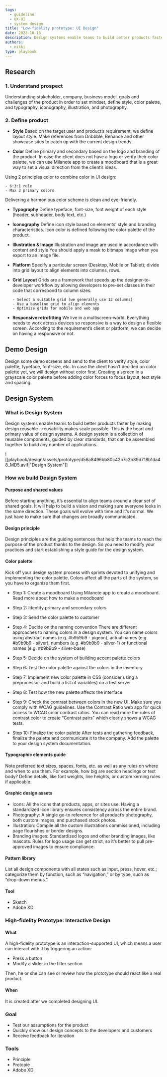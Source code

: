 ```yaml
---
tags:
  - guideline
  - UX-UI
  - system design
title: "Low-fidelity prototype: UI Design"
date: 2023-10-16
description: Design systems enable teams to build better products faster by making design reusable—reusability makes scale possible.
authors:
  - nikki
type: playbook
---
```


## Research
### 1. Understand prospect
Understanding stakeholder, company, business model, goals and challenges of the product in order to set mindset, define style, color palette, and typography, iconography, illustration, and photography.

### 2. Define product
* **Style**
Based on the target user and product’s requirement, we define layout style. Make references from Dribbble, Behance and other showcase sites to catch up with the current design trends.

* **Color**
Define primary and secondary based on the logo and branding of the product. In case the client does not have a logo or verify their color palette, we can use Milanote app to create a moodboard that is a great way to set a visual direction from the client’s ideas.

Using 2 principles color to combine color in UI design:

    - 6:3:1 rule
    - Max 3 primary colors

Delivering a harmonious color scheme is clean and eye-friendly.

* **Typography**
Define typeface, font-size, font weight of each style (header, subheader, body text, etc.)

* **Iconography**
Define icon style based on elements’ style and branding characteristics. Icon color is defined following the color palette of the product.

* **Illustration & Image**
Illustration and image are used in accordance with content and style
You should apply a mask to bitmaps image when you export to an image file.

* **Platform**
Specify a particular screen (Desktop, Mobile or Tablet); divide into grid layout to align elements into columns, rows.

* **Grid Layout**
Grids are a framework that speeds up the designer-to-developer workflow by allowing developers to pre-set classes in their code that correspond to column sizes.

      - Select a suitable grid (we generally use 12 columns)
      - Use a baseline grid to align elements
      - Optimize grids for mobile and web app

* **Responsive retrofitting**
We live in a multiscreen-world. Everything needs to work across devices so responsive is a way to design a flexible screen. According to the requirement’s client or platform, we can decide on having a responsive or not.

## Demo Design
Design some demo screens and send to the client to verify style, color palette, typeface, font-size, etc. In case the client hasn’t decided on color palette yet, we will design without color first. Creating a screen in a grayscale color palette before adding color forces to focus layout, text style and spacing.

## Design System
### What is Design System
Design systems enable teams to build better products faster by making design reusable—reusability makes scale possible. This is the heart and primary value of design systems. A design system is a collection of reusable components, guided by clear standards, that can be assembled together to build any number of applications.

![[playbook/design/assets/prototype/d56a8496bb80c42b7c2b89d718b1da48_MD5.avif|"Design System"]]

### How we build Design System
#### Purpose and shared values
Before starting anything, it’s essential to align teams around a clear set of shared goals. It will help to build a vision and making sure everyone looks in the same direction. These goals will evolve with time and it’s normal. We just have to make sure that changes are broadly communicated.

#### Design principle
Design principles are the guiding sentences that help the teams to reach the purpose of the product thanks to the design. So you need to modify your practices and start establishing a style guide for the design system.
#### Color palette
Kick off your design system process with sprints devoted to unifying and implementing the color palette. Colors affect all the parts of the system, so you have to organize them first.

* Step 1: Create a moodboard
Using Milanote app to create a moodboard. Read more about how to make a moodboard
* Step 2: Identity primary and secondary colors
* Step 3: Send the color palette to customer
* Step 4: Decide on the naming convention
There are different approaches to naming colors in a design system. You can name colors using abstract names (e.g. \#b9b9b9 - pigeon), actual names (e.g. \#b9b9b9 - silver), numbers (e.g. \#b9b9b9 - silver-1) or functional names (e.g. \#b9b9b9 - silver-base)

* Step 5: Decide on the system of building accent palette colors
* Step 6: Test the color palette against the colors in the inventory
* Step 7: Implement new color palette in CSS (consider using a preprocessor and build a list of variables) on a test server
* Step 8: Test how the new palette affects the interface
* Step 9: Check the contrast between colors in the new UI. Make sure you comply with WCAG guidelines.
Use the Contrast Ratio web app for quick access to WCAG color contrast ratios. You can read more the rules of contrast color to create “Contrast pairs” which clearly shows a WCAG tests.

* Step 10: Finalize the color palette
After tests and gathering feedback, finalize the palette and communicate it to the company. Add the palette to your design system documentation.

#### Typographic elements guide
Note preferred text sizes, spaces, fonts, etc. as well as any rules on where and when to use them. For example, how big are section headings or text body? Define details, like font weights, line heights, or custom kerning rules if applicable.

#### Graphic design assets
* Icons: All the icons that products, apps, or sites use. Having a standardized icon library ensures consistency across the entire brand.
* Photography: A single go-to reference for all product’s photography, both custom images, and purchased stock photos.
* Illustration: Compile all the custom illustrations commissioned, including page flourishes or border designs.
* Branding images: Standardized logos and other branding images, like mascots. Rules for logo usage can get strict, so it’s better to pull pre-approved images to ensure compliance.

#### Pattern library
List all design components with all states such as input, press, hover, etc.; categorize them by function, such as “navigation,” or by type, such as “drop-down menus.”

#### Tool
* Sketch
* Adobe XD

### High-fidelity Prototype: Interactive Design
#### What
A high-fidelity prototype is an interaction-supported UI, which means a user can interact with it by triggering an action:
* Press a button
* Modify a slider in the filter section

Then, he or she can see or review how the prototype should react like a real product.

#### When
It is created after we completed designing UI.

### Goal
* Test our assumptions for the product
* Quickly show our design concepts to the developers and customers
* Receive feedback for iteration

### Tools
* Principle
* Protopie
* Adobe XD
